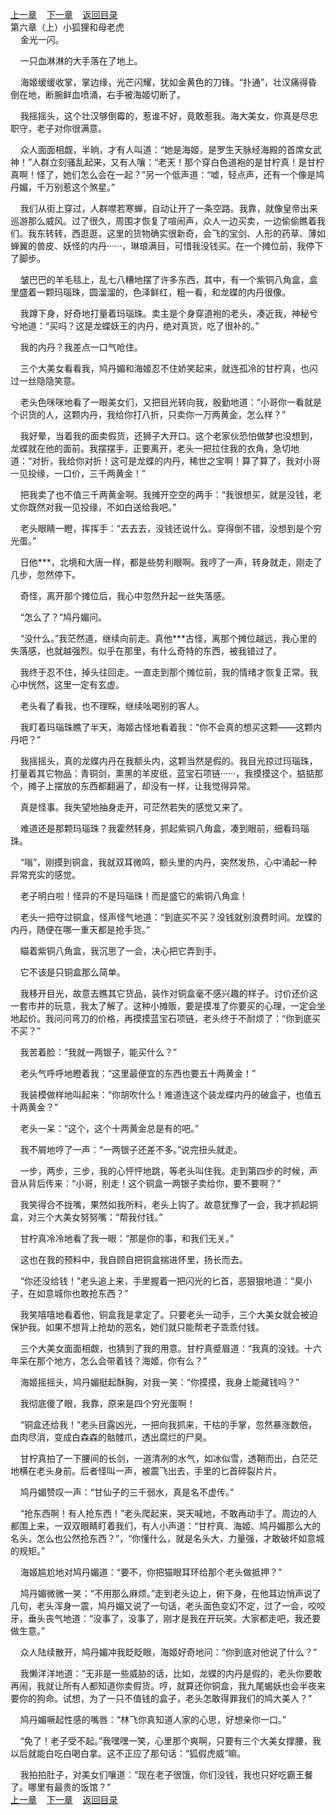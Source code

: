 
[上一章](https://github.com/xiaominghe2014/spider_book/blob/master/book/知北游/第10章.md)&nbsp;&nbsp;&nbsp;&nbsp;[下一章](https://github.com/xiaominghe2014/spider_book/blob/master/book/知北游/第12章.md)&nbsp;&nbsp;&nbsp;&nbsp;[返回目录](https://github.com/xiaominghe2014/spider_book/blob/master/book/知北游/README.md)
<br /> 第六章（上）小狐狸和母老虎<br />
        金光一闪。

    一只血淋淋的大手落在了地上。

    海姬缓缓收掌，掌边缘，光芒闪耀，犹如金黄色的刀锋。“扑通”，壮汉痛得昏倒在地，断腕鲜血喷涌，右手被海姬切断了。

    我摇摇头，这个壮汉够倒霉的，惹谁不好，竟敢惹我。海大美女，你真是尽忠职守，老子对你很满意。

    众人面面相觑，半晌，才有人叫道：“她是海姬，是罗生天脉经海殿的首席女武神！”人群立刻骚乱起来，又有人嚷：“老天！那个穿白色道袍的是甘柠真！是甘柠真啊！怪了，她们怎么会在一起？”另一个低声道：“嘘，轻点声，还有一个像是鸠丹媚，千万别惹这个煞星。”

    我们从街上穿过，人群噤若寒蝉，自动让开了一条空路。我靠，就像皇帝出来巡游那么威风。过了很久，周围才恢复了喧闹声，众人一边买卖，一边偷偷瞧着我们。我东转转，西逛逛，这里的货物确实很新奇，会飞的宝剑、人形的药草、薄如蝉翼的兽皮、妖怪的内丹······，琳琅满目，可惜我没钱买。在一个摊位前，我停下了脚步。

    皱巴巴的羊毛毯上，乱七八糟地摆了许多东西，其中，有一个紫铜八角盒，盒里盛着一颗玛瑙珠，圆溜溜的，色泽鲜红，粗一看，和龙蝶的内丹很像。

    我蹲下身，好奇地打量着玛瑙珠。卖主是个身穿道袍的老头，凑近我，神秘兮兮地道：“买吗？这是龙蝶妖王的内丹，绝对真货，吃了很补的。”

    我的内丹？我差点一口气呛住。

    三个大美女看看我，鸠丹媚和海姬忍不住娇笑起来，就连孤冷的甘柠真，也闪过一丝隐隐笑意。

    老头色咪咪地看了一眼美女们，又把目光转向我，殷勤地道：“小哥你一看就是个识货的人，这颗内丹，我给你打八折，只卖你一万两黄金，怎么样？”

    我好晕，当着我的面卖假货，还狮子大开口。这个老家伙恐怕做梦也没想到，龙蝶就在他的面前。我摆摆手，正要离开，老头一把拉住我的衣角，急切地道：“对折，我给你对折！这可是龙蝶的内丹，稀世之宝啊！算了算了，我对小哥一见投缘，一口价，三千两黄金！”

    把我卖了也不值三千两黄金啊。我摊开空空的两手：“我很想买，就是没钱，老丈你既然对我一见投缘，不如白送给我吧。”

    老头眼睛一瞪，挥挥手：“去去去，没钱还说什么。穿得倒不错，没想到是个穷光蛋。”

    日他***，北境和大唐一样，都是些势利眼啊。我哼了一声，转身就走，刚走了几步，忽然停下。

    奇怪，离开那个摊位后，我心中忽然升起一丝失落感。

    “怎么了？”鸠丹媚问。

    “没什么。”我茫然道，继续向前走。真他***古怪，离那个摊位越远，我心里的失落感，也就越强烈。似乎在那里，有什么奇特的东西，被我错过了。

    我终于忍不住，掉头往回走。一直走到那个摊位前，我的情绪才恢复正常。我心中恍然，这里一定有玄虚。

    老头看了看我，也不理睬，继续吆喝别的客人。

    我盯着玛瑙珠瞧了半天，海姬古怪地看着我：“你不会真的想买这颗——这颗内丹吧？”

    我摇摇头，真的龙蝶内丹在我额头内，这颗当然是假的。我目光掠过玛瑙珠，打量着其它物品：青铜剑，熏黑的羊皮纸，蓝宝石项链······，我摸摸这个，掂掂那个，摊子上摆放的东西都翻遍了，却没有一样，让我觉得异常。

    真是怪事。我失望地抽身走开，可茫然若失的感觉又来了。

    难道还是那颗玛瑙珠？我霍然转身，抓起紫铜八角盒，凑到眼前，细看玛瑙珠。

    “嗡”，刚摸到铜盒，我就双耳微鸣，额头里的内丹，突然发热，心中涌起一种异常充实的感觉。

    老子明白啦！怪异的不是玛瑙珠！而是盛它的紫铜八角盒！

    老头一把夺过铜盒，怪声怪气地道：“到底买不买？没钱就别浪费时间。龙蝶的内丹，随便在哪一重天都是抢手货。”

    瞄着紫铜八角盒，我沉思了一会，决心把它弄到手。

    它不该是只铜盒那么简单。

    我移开目光，故意去瞧其它货品，装作对铜盒毫不感兴趣的样子。讨价还价这一套市井的玩意，我太了解了。这种小摊贩，要是摸准了你要买的心理，一定会坐地起价。我问问弯刀的价格，再摸摸蓝宝石项链，老头终于不耐烦了：“你到底买不买？”

    我苦着脸：“我就一两银子，能买什么？”

    老头气呼呼地瞪着我：“这里最便宜的东西也要五十两黄金！”

    我装模做样地叫起来：“你胡吹什么！难道连这个装龙蝶内丹的破盒子，也值五十两黄金？”

    老头一呆：“这个，这个十两黄金总是有的吧。”

    我不屑地哼了一声：“一两银子还差不多。”说完扭头就走。

    一步，两步，三步，我的心怦怦地跳，等老头叫住我。走到第四步的时候，声音从背后传来：“小哥，别走！这个铜盒一两银子卖给你，要不要啊？”

    我笑得合不拢嘴，果然如我所料，老头上钩了。故意犹豫了一会，我才抓起铜盒，对三个大美女努努嘴：“帮我付钱。”

    甘柠真冷冷地看了我一眼：“那是你的事，和我们无关。”

    这也在我的预料中，我自顾自把铜盒揣进怀里，扬长而去。

    “你还没给钱！”老头追上来，手里握着一把闪光的匕首，恶狠狠地道：“臭小子，在如意城你也敢抢东西？”

    我笑嘻嘻地看着他，铜盒我是拿定了。只要老头一动手，三个大美女就会被迫保护我。如果不想背上抢劫的恶名，她们就只能帮老子乖乖付钱。

    三个大美女面面相觑，也猜到了我的用意。甘柠真蹙眉道：“我真的没钱。十六年呆在那个地方，怎么会带着钱？海姬，你有么？”

    海姬摇摇头，鸠丹媚挺起酥胸，对我一笑：“你摸摸，我身上能藏钱吗？”

    我彻底傻了眼，我靠，原来是四个穷光蛋啊！

    “铜盒还给我！”老头目露凶光，一把向我抓来，干枯的手掌，忽然暴涨数倍，血肉尽消，变成白森森的骷髅爪，透出腐烂的尸臭。

    甘柠真拍了一下腰间的长剑，一道清冽的水气，如冰似雪，透鞘而出，白茫茫地横在老头身前。后者怪叫一声，被震飞出去，手里的匕首碎裂片片。

    鸠丹媚赞叹一声：“甘仙子的三千弱水，真是名不虚传。”

    “抢东西啊！有人抢东西！”老头爬起来，哭天喊地，不敢再动手了。周边的人都围上来，一双双眼睛盯着我们，有人小声道：“甘柠真、海姬、鸠丹媚那么大的名头，怎么也公然抢东西？”，“你懂什么，就是名头大，力量强，才敢破坏如意城的规矩。”

    海姬尴尬地对鸠丹媚道：“要不，你把猫眼耳环给那个老头做抵押？”

    鸠丹媚微微一笑：“不用那么麻烦。”走到老头边上，俯下身，在他耳边悄声说了几句，老头浑身一震，鸠丹媚又说了一句话，老头面色变幻不定，过了一会，咬咬牙，垂头丧气地道：“没事了，没事了，刚才是我在开玩笑。大家都走吧，我还要做生意。”

    众人陆续散开，鸠丹媚冲我眨眨眼，海姬好奇地问：“你到底对他说了什么？”

    我懒洋洋地道：“无非是一些威胁的话，比如，龙蝶的内丹是假的，老头你要敢再闹，我就让所有人都知道你卖假货。哼，就算还你铜盒，我九尾蝎妖也会半夜来要你的狗命。试想，为了一只不值钱的盒子，老头怎敢得罪我们的鸠大美人？”

    鸠丹媚噘起性感的嘴唇：“林飞你真知道人家的心思，好想亲你一口。”

    “免了！老子受不起。”我嘿嘿一笑，心里那个爽啊，只要有三个大美女撑腰，我以后就能白吃白喝白拿。这不正应了那句话：“狐假虎威”嘛。

    我拍拍肚子，对美女们嚷道：“现在老子很饿，你们没钱，我也只好吃霸王餐了。哪里有最贵的饭馆？”
  <br />
[上一章](https://github.com/xiaominghe2014/spider_book/blob/master/book/知北游/第10章.md)&nbsp;&nbsp;&nbsp;&nbsp;[下一章](https://github.com/xiaominghe2014/spider_book/blob/master/book/知北游/第12章.md)&nbsp;&nbsp;&nbsp;&nbsp;[返回目录](https://github.com/xiaominghe2014/spider_book/blob/master/book/知北游/README.md)
